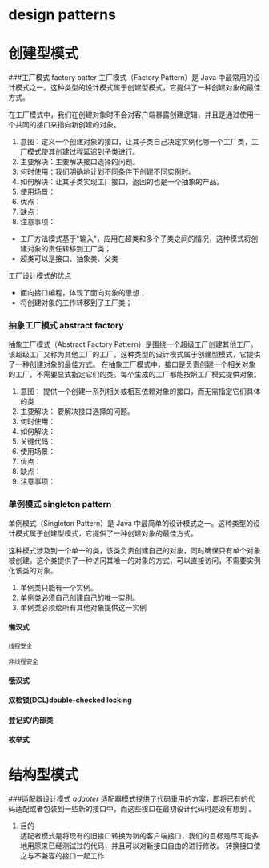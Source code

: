 # design patterns


# 创建型模式
###工厂模式 factory patter
工厂模式（Factory Pattern）是 Java 中最常用的设计模式之一。这种类型的设计模式属于创建型模式，它提供了一种创建对象的最佳方式。

在工厂模式中，我们在创建对象时不会对客户端暴露创建逻辑，并且是通过使用一个共同的接口来指向新创建的对象。
 
 1. 意图：定义一个创建对象的接口，让其子类自己决定实例化哪一个工厂类，工厂模式使其创建过程延迟到子类进行。
 2. 主要解决：主要解决接口选择的问题。
 3. 何时使用：我们明确地计划不同条件下创建不同实例时。
 4. 如何解决：让其子类实现工厂接口，返回的也是一个抽象的产品。
 5. 使用场景：
 6. 优点：
 7. 缺点：
 8. 注意事项：
 
 * 工厂方法模式基于"输入"，应用在超类和多个子类之间的情况，这种模式将创建对象的责任转移到工厂类；
 * 超类可以是接口、抽象类、父类
 
 工厂设计模式的优点
 * 面向接口编程，体现了面向对象的思想；
 * 将创建对象的工作转移到了工厂类；
 
### 抽象工厂模式 abstract factory
抽象工厂模式（Abstract Factory Pattern）是围绕一个超级工厂创建其他工厂。该超级工厂又称为其他工厂的工厂。这种类型的设计模式属于创建型模式，它提供了一种创建对象的最佳方式。
在抽象工厂模式中，接口是负责创建一个相关对象的工厂，不需要显式指定它们的类。每个生成的工厂都能按照工厂模式提供对象。
 1. 意图： 提供一个创建一系列相关或相互依赖对象的接口，而无需指定它们具体的类
 2. 主要解决： 要解决接口选择的问题。
 3. 何时使用：
 4. 如何解决：
 5. 关键代码：
 6. 使用场景：
 7. 优点：
 8. 缺点：
 9. 注意事项：
 
### 单例模式 singleton pattern
单例模式（Singleton Pattern）是 Java 中最简单的设计模式之一。这种类型的设计模式属于创建型模式，它提供了一种创建对象的最佳方式。

这种模式涉及到一个单一的类，该类负责创建自己的对象，同时确保只有单个对象被创建。这个类提供了一种访问其唯一的对象的方式，可以直接访问，不需要实例化该类的对象。


1. 单例类只能有一个实例。
2. 单例类必须自己创建自己的唯一实例。
3. 单例类必须给所有其他对象提供这一实例

#### 懒汉式
    线程安全
    
    非线程安全

#### 饿汉式

#### 双检锁(DCL)double-checked locking

#### 登记式/内部类

#### 枚举式

# 结构型模式
###适配器设计模式 *adapter*
适配器模式提供了代码重用的方案，即将已有的代码适配或者包装到一些新的接口中，而这些接口在最初设计代码时是没有想到
。
1. 目的  
适配者模式是将现有的旧接口转换为新的客户端接口，我们的目标是尽可能多地用原来已经测试过的代码，并且可以对新接口自由的进行修改。
转换接口使之与不兼容的接口一起工作
